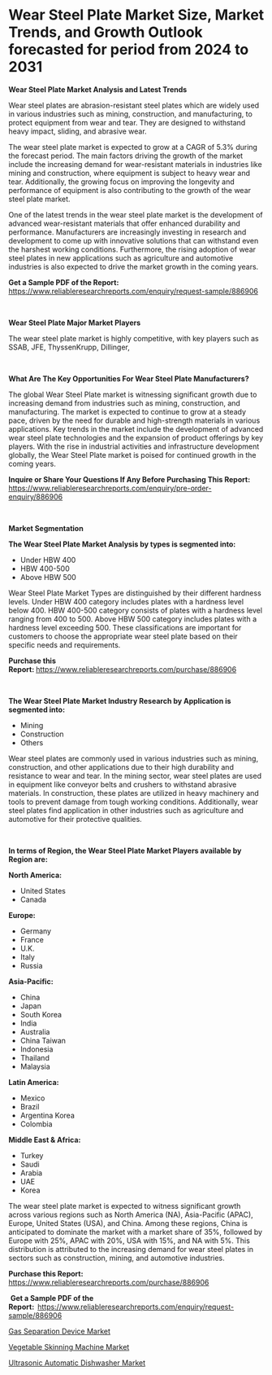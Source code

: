 <p><h1>Wear Steel Plate Market Size, Market Trends, and Growth Outlook forecasted for period from 2024 to 2031</h1></p><p><strong>Wear Steel Plate Market Analysis and Latest Trends</strong></p>
<p><p>Wear steel plates are abrasion-resistant steel plates which are widely used in various industries such as mining, construction, and manufacturing, to protect equipment from wear and tear. They are designed to withstand heavy impact, sliding, and abrasive wear.</p><p>The wear steel plate market is expected to grow at a CAGR of 5.3% during the forecast period. The main factors driving the growth of the market include the increasing demand for wear-resistant materials in industries like mining and construction, where equipment is subject to heavy wear and tear. Additionally, the growing focus on improving the longevity and performance of equipment is also contributing to the growth of the wear steel plate market.</p><p>One of the latest trends in the wear steel plate market is the development of advanced wear-resistant materials that offer enhanced durability and performance. Manufacturers are increasingly investing in research and development to come up with innovative solutions that can withstand even the harshest working conditions. Furthermore, the rising adoption of wear steel plates in new applications such as agriculture and automotive industries is also expected to drive the market growth in the coming years.</p></p>
<p><strong>Get a Sample PDF of the Report:&nbsp;</strong> <a href="https://www.reliableresearchreports.com/enquiry/request-sample/886906">https://www.reliableresearchreports.com/enquiry/request-sample/886906</a></p>
<p>&nbsp;</p>
<p><strong>Wear Steel Plate Major Market Players</strong></p>
<p><p>The wear steel plate market is highly competitive, with key players such as SSAB, JFE, ThyssenKrupp, Dillinger,</p></p>
<p>&nbsp;</p>
<p><strong>What Are The Key Opportunities For Wear Steel Plate Manufacturers?</strong></p>
<p><p>The global Wear Steel Plate market is witnessing significant growth due to increasing demand from industries such as mining, construction, and manufacturing. The market is expected to continue to grow at a steady pace, driven by the need for durable and high-strength materials in various applications. Key trends in the market include the development of advanced wear steel plate technologies and the expansion of product offerings by key players. With the rise in industrial activities and infrastructure development globally, the Wear Steel Plate market is poised for continued growth in the coming years.</p></p>
<p><strong>Inquire or Share Your Questions If Any Before Purchasing This Report:</strong> <a href="https://www.reliableresearchreports.com/enquiry/pre-order-enquiry/886906">https://www.reliableresearchreports.com/enquiry/pre-order-enquiry/886906</a></p>
<p>&nbsp;</p>
<p><strong>Market Segmentation</strong></p>
<p><strong>The Wear Steel Plate Market Analysis by types is segmented into:</strong></p>
<p><ul><li>Under HBW 400</li><li>HBW 400-500</li><li>Above HBW 500</li></ul></p>
<p><p>Wear Steel Plate Market Types are distinguished by their different hardness levels. Under HBW 400 category includes plates with a hardness level below 400. HBW 400-500 category consists of plates with a hardness level ranging from 400 to 500. Above HBW 500 category includes plates with a hardness level exceeding 500. These classifications are important for customers to choose the appropriate wear steel plate based on their specific needs and requirements.</p></p>
<p><strong>Purchase this Report:&nbsp;</strong><a href="https://www.reliableresearchreports.com/purchase/886906">https://www.reliableresearchreports.com/purchase/886906</a></p>
<p>&nbsp;</p>
<p><strong>The Wear Steel Plate Market Industry Research by Application is segmented into:</strong></p>
<p><ul><li>Mining</li><li>Construction</li><li>Others</li></ul></p>
<p><p>Wear steel plates are commonly used in various industries such as mining, construction, and other applications due to their high durability and resistance to wear and tear. In the mining sector, wear steel plates are used in equipment like conveyor belts and crushers to withstand abrasive materials. In construction, these plates are utilized in heavy machinery and tools to prevent damage from tough working conditions. Additionally, wear steel plates find application in other industries such as agriculture and automotive for their protective qualities.</p></p>
<p>&nbsp;</p>
<p><strong>In terms of Region, the Wear Steel Plate Market Players available by Region are:</strong></p>
<p>
    <p> <strong> North America: </strong>
        <ul>
            <li>United States</li>
            <li>Canada</li>
        </ul>
        </p> 
    <p> <strong> Europe: </strong>
        <ul>
            <li>Germany</li>
            <li>France</li>
            <li>U.K.</li>
            <li>Italy</li>
            <li>Russia</li>
        </ul>
        </p> 
    <p> <strong> Asia-Pacific: </strong>
        <ul>
            <li>China</li>
            <li>Japan</li>
            <li>South Korea</li>
            <li>India</li>
            <li>Australia</li>
            <li>China Taiwan</li>
            <li>Indonesia</li>
            <li>Thailand</li>
            <li>Malaysia</li>
        </ul>
        </p> 
    <p> <strong> Latin America: </strong>
        <ul>
            <li>Mexico</li>
            <li>Brazil</li>
            <li>Argentina Korea</li>
            <li>Colombia</li>
        </ul>
        </p> 
    <p> <strong> Middle East & Africa: </strong>
        <ul>
            <li>Turkey</li>
            <li>Saudi</li>
            <li>Arabia</li>
            <li>UAE</li>
            <li>Korea</li>
        </ul>
    </p>
    </p>
<p><p>The wear steel plate market is expected to witness significant growth across various regions such as North America (NA), Asia-Pacific (APAC), Europe, United States (USA), and China. Among these regions, China is anticipated to dominate the market with a market share of 35%, followed by Europe with 25%, APAC with 20%, USA with 15%, and NA with 5%. This distribution is attributed to the increasing demand for wear steel plates in sectors such as construction, mining, and automotive industries.</p></p>
<p><strong>Purchase this Report: </strong><a href="https://www.reliableresearchreports.com/purchase/886906">https://www.reliableresearchreports.com/purchase/886906</a></p>
<p>&nbsp;<strong>Get a Sample PDF of the Report:&nbsp;&nbsp;</strong><a href="https://www.reliableresearchreports.com/enquiry/request-sample/886906">https://www.reliableresearchreports.com/enquiry/request-sample/886906</a></p>
<p><strong></strong></p>
<p><p><a href="https://view.publitas.com/reportprime-1/global-gas-separation-device-market-by-types-applications-and-major-players-with-regional-growth-rate-analysis-and-development-situation-from-2023-to-2030/">Gas Separation Device Market</a></p><p><a href="https://view.publitas.com/reportprime-1/vegetable-skinning-machine-market-size-market-trends-and-growth-outlook-forecasted-for-period-from-2023-to-2030/">Vegetable Skinning Machine Market</a></p><p><a href="https://view.publitas.com/reportprime-1/ultrasonic-automatic-dishwasher-market-provides-a-comprehensive-analysis-including-a-macro-overview-of-the-market-as-well-as-micro-details-such-as-market-size-and-competitive-landscape/">Ultrasonic Automatic Dishwasher Market</a></p></p>